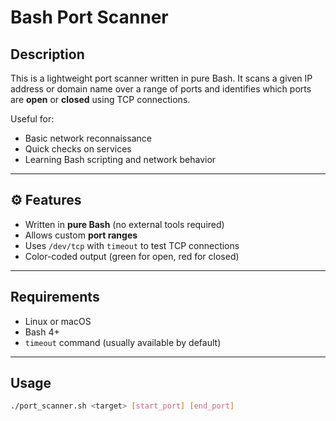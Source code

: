 # Bash Port Scanner

## Description

This is a lightweight port scanner written in pure Bash. It scans a given IP address or domain name over a range of ports and identifies which ports are **open** or **closed** using TCP connections.

Useful for:

- Basic network reconnaissance
- Quick checks on services
- Learning Bash scripting and network behavior

---

## ⚙️ Features

- Written in **pure Bash** (no external tools required)
- Allows custom **port ranges**
- Uses `/dev/tcp` with `timeout` to test TCP connections
- Color-coded output (green for open, red for closed)

---

## Requirements

- Linux or macOS
- Bash 4+
- `timeout` command (usually available by default)

---

## Usage

```bash
./port_scanner.sh <target> [start_port] [end_port]
```
